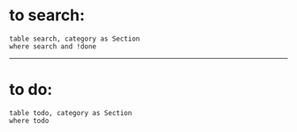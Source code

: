 # to search:
```dataview
table search, category as Section
where search and !done
```

***

# to do:
```dataview
table todo, category as Section
where todo
```